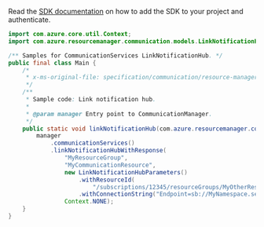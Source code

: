 Read the [SDK documentation](https://github.com/Azure/azure-sdk-for-java/blob/azure-resourcemanager-communication_1.1.0-beta.2/sdk/communication/azure-resourcemanager-communication/README.md) on how to add the SDK to your project and authenticate.

```java
import com.azure.core.util.Context;
import com.azure.resourcemanager.communication.models.LinkNotificationHubParameters;

/** Samples for CommunicationServices LinkNotificationHub. */
public final class Main {
    /*
     * x-ms-original-file: specification/communication/resource-manager/Microsoft.Communication/preview/2021-10-01-preview/examples/communicationServices/linkNotificationHub.json
     */
    /**
     * Sample code: Link notification hub.
     *
     * @param manager Entry point to CommunicationManager.
     */
    public static void linkNotificationHub(com.azure.resourcemanager.communication.CommunicationManager manager) {
        manager
            .communicationServices()
            .linkNotificationHubWithResponse(
                "MyResourceGroup",
                "MyCommunicationResource",
                new LinkNotificationHubParameters()
                    .withResourceId(
                        "/subscriptions/12345/resourceGroups/MyOtherResourceGroup/providers/Microsoft.NotificationHubs/namespaces/MyNamespace/notificationHubs/MyHub")
                    .withConnectionString("Endpoint=sb://MyNamespace.servicebus.windows.net/;SharedAccessKey=abcd1234"),
                Context.NONE);
    }
}
```
